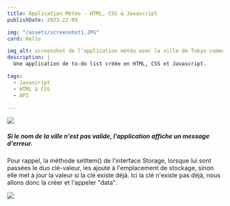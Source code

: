 ```yaml
---
title: Application Météo - HTML, CSS & Javascript
publishDate: 2023-22-09 

img: "/assets/screenshot1.JPG"
card: Hello 

img_alt: screenshot de l'application météo avec la ville de Tokyo comme exemple.
description: |
  Une application de to-do list créée en HTML, CSS et Javascript.

tags:
  - Javascript
  - HTML & CSS
  - API

---
```



<img src="/assets/brest.png">

##### Si le nom de la ville n'est pas valide, l'application affiche un message d'erreur.

<p>Pour rappel, la méthode setItem() de l'interface Storage, lorsque lui sont passées le duo clé-valeur, les ajoute à l'emplacement de stockage, sinon elle met à jour la valeur si la clé existe déjà. Ici la clé n'existe pas déjà, nous allons donc la créer et l'appeler "data".<p>

<img src="/assets/erreur-ville.png">

